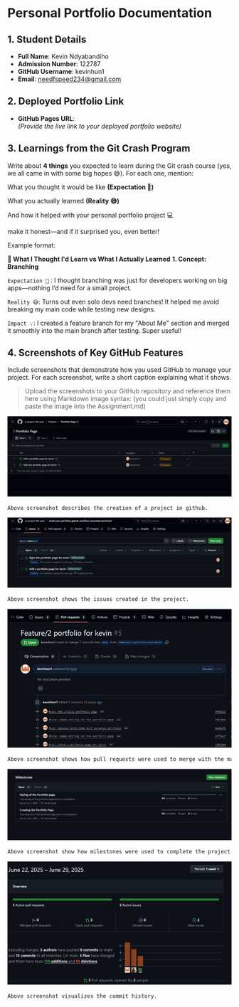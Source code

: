 # Personal Portfolio Documentation

## 1. Student Details

- **Full Name**: Kevin Ndyabandiho
- **Admission Number**: 122787
- **GitHub Username**: kevinhun1
- **Email**: needfspeed234@gmail.com

## 2. Deployed Portfolio Link

- **GitHub Pages URL**:  
  _(Provide the live link to your deployed portfolio website)_

## 3. Learnings from the Git Crash Program

Write about **4 things** you expected to learn during the Git crash course (yes, we all came in with some big hopes 😅).
For each one, mention:

What you thought it would be like **(Expectation 👀)**

What you actually learned **(Reality 😅)**

And how it helped with your personal portfolio project 💻

make it honest—and if it surprised you, even better!

Example format:

**🧠 What I Thought I'd Learn vs What I Actually Learned**
**1. Concept: Branching**

`Expectation 👀` : I thought branching was just for developers working on big apps—nothing I’d need for a small project.

`Reality 😅`: Turns out even solo devs need branches! It helped me avoid breaking my main code while testing new designs.

`Impact 💡`: I created a feature branch for my "About Me" section and merged it smoothly into the main branch after testing. Super useful!

## 4. Screenshots of Key GitHub Features

Include screenshots that demonstrate how you used GitHub to manage your project. For each screenshot, write a short caption explaining what it shows.

> Upload the screenshots to your GitHub repository and reference them here using Markdown image syntax:
> (you could just simply copy and paste the image into the Assignment.md)

![Describes how i created the project called "Portfolio Page"](project_page.png)

```markdown
Above screenshot describes the creation of a project in github.
```
![Shows the issues created in the "Portfolio Page" project](issues.png)

```markdown
Above screenshot shows the issues created in the project.
```
![Shows the pull requests made](pullrequests.png)

```markdown
Above screenshot shows how pull requests were used to merge with the main branch.
```
![Shows all the milestones created. They are bound by time using a date.](milestones.png)

```markdown
Above screenshot show how milestones were used to complete the project.
```

![Visualizes the commits.](commits.png)

```markdown
Above screenshot visualizes the commit history.
```